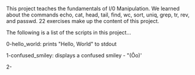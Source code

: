 This project teaches the fundamentals of I/0 Manipulation. We learned about the commands echo, cat, head, tail, find, wc, sort, uniq, grep, tr, rev, and passwd. 22 exercises make up the content of this project.

The following is a list of the scripts in this project...

0-hello_world: 
prints "Hello, World" to stdout

1-confused_smiley:
displays a confused smiley - "(Ôo)'

2-